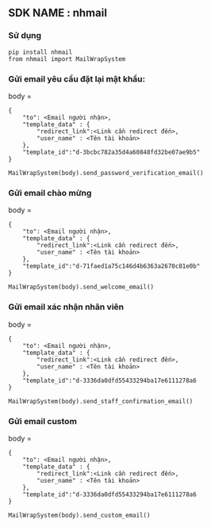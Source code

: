 ## SDK NAME : nhmail

### Sử dụng

```
pip install nhmail
from nhmail import MailWrapSystem
```

### Gửi email yêu cầu đặt lại mật khẩu:

body = 
```
{
    "to": <Email người nhận>,
    "template_data" : {
        "redirect_link":<Link cần redirect đến>,
        "user_name" : <Tên tài khoản>
    },
    "template_id":"d-3bcbc782a35d4a60848fd32be07ae9b5"
}
```
```
MailWrapSystem(body).send_password_verification_email()
```


### Gửi email chào mừng
body = 

```
{
    "to": <Email người nhận>,
    "template_data" : {
        "redirect_link":<Link cần redirect đến>,
        "user_name" : <Tên tài khoản>
    },
    "template_id":"d-71faed1a75c146d4b6363a2670c81e0b"
}
```
```
MailWrapSystem(body).send_welcome_email()
```

### Gửi email xác nhận nhân viên

body = 

```
{
    "to": <Email người nhận>,
    "template_data" : {
        "redirect_link":<Link cần redirect đến>,
        "user_name" : <Tên tài khoản>
    },
    "template_id":"d-3336da0dfd55433294ba17e6111278a6
}
```
```
MailWrapSystem(body).send_staff_confirmation_email()
```

### Gửi email custom

body = 

```
{
    "to": <Email người nhận>,
    "template_data" : {
        "redirect_link":<Link cần redirect đến>,
        "user_name" : <Tên tài khoản>
    },
    "template_id":"d-3336da0dfd55433294ba17e6111278a6
}
```
```
MailWrapSystem(body).send_custom_email()
```